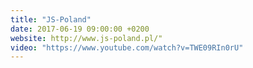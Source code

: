 ```yaml
---
title: "JS-Poland"
date: 2017-06-19 09:00:00 +0200
website: http://www.js-poland.pl/"
video: "https://www.youtube.com/watch?v=TWE09RIn0rU"
---
```

